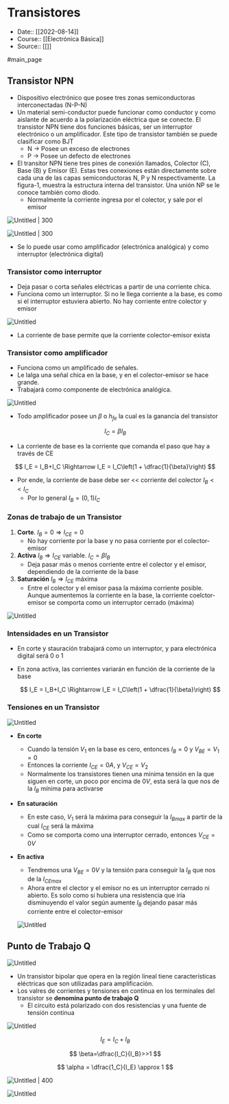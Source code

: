 # Transistores

- Date:: [[2022-08-14]]
- Course:: [[Electrónica Básica]]
- Source:: [[]]

#main_page 

## Transistor NPN

- Dispositivo electrónico que posee tres zonas semiconductoras interconectadas (N-P-N)
- Un material semi-conductor puede funcionar como conductor y como aislante de acuerdo a la polarización eléctrica que se conecte. El transistor NPN tiene dos funciones básicas, ser un interruptor electrónico o un amplificador. Este tipo de transistor también se puede clasificar como BJT
    - N → Posee un exceso de electrones
    - P → Posee un defecto de electrones
- El transitor NPN tiene tres pines de conexión llamados, Colector (C), Base (B) y Emisor (E). Estas tres conexiones están directamente sobre cada una de las capas semiconductoras N, P
y N respectivamente. La figura-1, muestra la estructura interna del transistor. Una unión NP
se le conoce también como diodo.
    - Normalmente la corriente ingresa por el colector, y sale por el emisor

![Untitled | 300](Images/Transistores/Untitled.png)

![Untitled | 300](Images/Transistores/Untitled%201.png)

- Se lo puede usar como amplificador (electrónica analógica) y como interruptor (electrónica digital)

### Transistor como interruptor

- Deja pasar o corta señales eléctricas a partir de una corriente chica.
- Funciona como un interruptor. Si no le llega corriente a la base, es como si el interruptor estuviera abierto. No hay corriente entre colector y emisor

![Untitled](Images/Transistores/Untitled%202.png)

- La corriente de base permite que la corriente colector-emisor exista

### Transistor como amplificador

- Funciona como un amplificado de señales.
- Le lalga una señal chica en la base,  y en el colector-emisor se hace grande.
- Trabajará como componente de electrónica analógica.

![Untitled](Images/Transistores/Untitled%203.png)

- Todo amplificador posee un $\beta$ o $h_{fe}$ la cual es la ganancia del transistor

$$
I_C=\beta I_B
$$

- La corriente de base es la corriente que comanda el paso que hay a través de CE

$$
I_E = I_B+I_C \Rightarrow I_E = I_C\left(1 + \dfrac{1}{\beta}\right)
$$

- Por ende, la corriente de base debe ser << corriente del colector $I_B<<I_C$
    - Por lo general $I_B=(0,1)I_C$

### Zonas de trabajo de un Transistor

1. **Corte**. $I_B=0 \Rightarrow I_{CE}=0$
    - No hay corriente por la base y no pasa corriente por el colector-emisor
2. **Activa** $I_B \Rightarrow I_{CE}$  variable. $I_C=\beta I_B$
    - Deja pasar más o menos corriente entre el colector y el emisor, dependiendo de la corriente de la base
3. **Saturación** $I_B \Rightarrow I_{CE}$  máxima
    - Entre el colector y el emisor pasa la máxima corriente posible. Aunque aumentemos la corriente en la base, la corriente coelctor-emisor se comporta como un interruptor cerrado (máxima)

![Untitled](Images/Transistores/Untitled%204.png)

### Intensidades en un Transistor

- En corte y stauración trabajará como un interruptor, y para electrónica digital será 0 o 1
- En zona activa, las corrientes variarán en función de la corriente de la base
    
    $$
    I_E = I_B+I_C \Rightarrow I_E = I_C\left(1 + \dfrac{1}{\beta}\right)
    $$
    

### Tensiones en un Transistor

![Untitled](Images/Transistores/Untitled%205.png)

- **En corte**
    - Cuando la tensión $V_1$ en la base es cero, entonces $I_B=0$ y $V_{BE}=V_1=0$
    - Entonces la corriente $I_{CE}=0A$, y $V_{CE} = V_2$
    - Normalmente los transistores tienen una mínima tensión en la que siguen en corte, un poco por encima de $0V$, esta será la que nos de la $I_B$ mínima para activarse
- **En saturación**
    - En este caso, $V_1$ será la máxima para conseguir la $I_{Bmax}$ a partir de la cual $I_{CE}$ será la máxima
    - Como se comporta como una interruptor cerrado, entonces $V_{CE} = 0V$
- **En activa**
    - Tendremos una $V_{BE}=0V$ y la tensión para conseguir la $I_B$ que nos de la $I_{CEmax}$
    - Ahora entre el clector y el emisor no es un interruptor cerrado ni abierto. Es solo como si hubiera una resistencia que iría disminuyendo el valor según aumente $I_B$ dejando pasar más corriente entre el colector-emisor
    
    ![Untitled](Images/Transistores/Untitled%206.png)
    
    [](https://www.youtube.com/watch?v=t_k4XkAIvDA&ab_channel=ElTraductordeIngenier%C3%ADa)
    

## Punto de Trabajo Q

![Untitled](Images/Transistores/Untitled%207.png)

- Un transistor bipolar que opera en la región lineal tiene características eléctricas que son utilizadas para amplificación.
- Los valres de corrientes y tensiones en continua en los terminales del transistor se **denomina punto de trabajo Q**
    - El circuito está polarizado con dos resistencias y una fuente de tensión continua
    

![Untitled](Images/Transistores/Untitled%208.png)

$$
I_E=I_C+I_B
$$

$$
\beta=\dfrac{I_C}{I_B}>>1
$$

$$
\alpha = \dfrac{1_C}{I_E} \approx 1 
$$

![Untitled | 400](Images/Transistores/Untitled%209.png)

![Untitled](Images/Transistores/Untitled%2010.png)